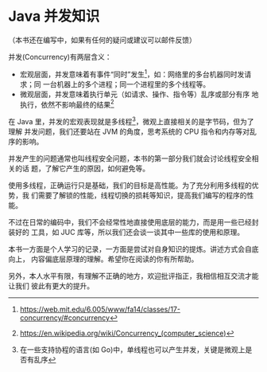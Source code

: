 # Java 并发知识

（本书还在编写中，如果有任何的疑问或建议可以邮件反馈）

并发(Concurrency)有两层含义：

- 宏观层面，并发意味着有事件“同时”发生[^1]，如：网络里的多台机器同时发请求；同
    一台机器上的多个进程；同一个进程里的多个线程等。
- 微观层面，并发意味着执行单元（如请求、操作、指令等）乱序或部分有序
    地执行，依然不影响最终的结果[^2]

在 Java 里，并发的宏观表现就是多线程[^3]，微观上直接相关的是字节码，但为了理解
并发问题，我们还要站在 JVM 的角度，思考系统的 CPU 指令和内存等对乱序的影响。

并发产生的问题通常也叫线程安全问题，本书的第一部分我们就会讨论线程安全相关的话
题，了解它产生的原因，如何避免等。

使用多线程，正确运行只是基础，我们的目标是高性能。为了充分利用多线程的优势，我
们需要了解锁的性能，线程切换的损耗等知识，提高我们编写的程序的性能。

不过在日常的编码中，我们不会经常性地直接使用底层的能力，而是用一些已经封装好的
工具，如 JUC 库等，所以我们还会谈一谈其中一些库的使用和原理。


本书一方面是个人学习的记录，一方面是尝试对自身知识的提炼。讲述方式会自底向上，
内容偏底层原理的理解。希望你在阅读的你有所帮助。

另外，本人水平有限，有理解不正确的地方，欢迎批评指正，我相信相互交流才能让我们
彼此有更大的提升。

[^1]: https://web.mit.edu/6.005/www/fa14/classes/17-concurrency/#concurrency
[^2]: https://en.wikipedia.org/wiki/Concurrency_(computer_science)
[^3]: 在一些支持协程的语言(如 Go)中，单线程也可以产生并发，关键是微观上是否有乱序
